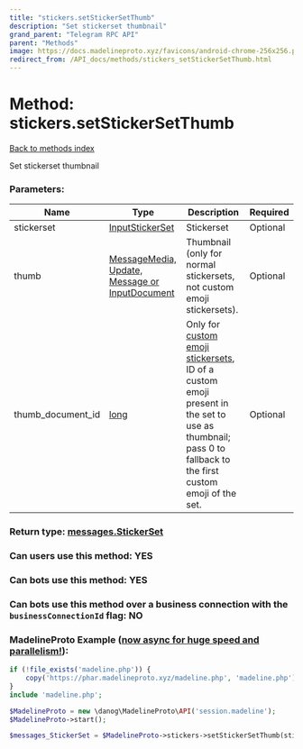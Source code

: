 ```yaml
---
title: "stickers.setStickerSetThumb"
description: "Set stickerset thumbnail"
grand_parent: "Telegram RPC API"
parent: "Methods"
image: https://docs.madelineproto.xyz/favicons/android-chrome-256x256.png
redirect_from: /API_docs/methods/stickers_setStickerSetThumb.html
---
```

# Method: stickers.setStickerSetThumb
[Back to methods index](index.html)



Set stickerset thumbnail

### Parameters:

| Name     |    Type       | Description | Required |
|----------|---------------|-------------|----------|
|stickerset|[InputStickerSet](/API_docs/types/InputStickerSet.html) | Stickerset | Optional|
|thumb|[MessageMedia, Update, Message or InputDocument](/API_docs/types/InputDocument.html) | Thumbnail (only for normal stickersets, not custom emoji stickersets). | Optional|
|thumb\_document\_id|[long](/API_docs/types/long.html) | Only for [custom emoji stickersets](https://core.telegram.org/api/custom-emoji), ID of a custom emoji present in the set to use as thumbnail; pass 0 to fallback to the first custom emoji of the set. | Optional|


### Return type: [messages.StickerSet](/API_docs/types/messages.StickerSet.html)

### Can users use this method: **YES**


### Can bots use this method: **YES**


### Can bots use this method over a business connection with the `businessConnectionId` flag: **NO**


### MadelineProto Example ([now async for huge speed and parallelism!](https://docs.madelineproto.xyz/docs/ASYNC.html)):


```php
if (!file_exists('madeline.php')) {
    copy('https://phar.madelineproto.xyz/madeline.php', 'madeline.php');
}
include 'madeline.php';

$MadelineProto = new \danog\MadelineProto\API('session.madeline');
$MadelineProto->start();

$messages_StickerSet = $MadelineProto->stickers->setStickerSetThumb(stickerset: $InputStickerSet, thumb: $InputDocument, thumb_document_id: $long, );
```

